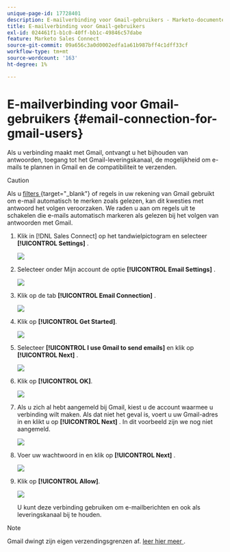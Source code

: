 ```yaml
---
unique-page-id: 17728401
description: E-mailverbinding voor Gmail-gebruikers - Marketo-documenten - Productdocumentatie
title: E-mailverbinding voor Gmail-gebruikers
exl-id: 024461f1-b1c0-40ff-bb1c-49846c57dabe
feature: Marketo Sales Connect
source-git-commit: 09a656c3a0d0002edfa1a61b987bff4c1dff33cf
workflow-type: tm+mt
source-wordcount: '163'
ht-degree: 1%

---
```


# E-mailverbinding voor Gmail-gebruikers {#email-connection-for-gmail-users}

Als u verbinding maakt met Gmail, ontvangt u het bijhouden van antwoorden, toegang tot het Gmail-leveringskanaal, de mogelijkheid om e-mails te plannen in Gmail en de compatibiliteit te verzenden.

>[!CAUTION]
>
>Als u [ filters ](https://support.google.com/mail/answer/6579?hl=en#zippy=%2Ccreate-a-filter%2Cedit-or-delete-filters){target="_blank"} of regels in uw rekening van Gmail gebruikt om e-mail automatisch te merken zoals gelezen, kan dit kwesties met antwoord het volgen veroorzaken. We raden u aan om regels uit te schakelen die e-mails automatisch markeren als gelezen bij het volgen van antwoorden met Gmail.

1. Klik in [!DNL Sales Connect] op het tandwielpictogram en selecteer **[!UICONTROL Settings]** .

   ![](assets/one.png)

1. Selecteer onder Mijn account de optie **[!UICONTROL Email Settings]** .

   ![](assets/two.png)

1. Klik op de tab **[!UICONTROL Email Connection]** .

   ![](assets/three.png)

1. Klik op **[!UICONTROL Get Started]**.

   ![](assets/four.png)

1. Selecteer **[!UICONTROL I use Gmail to send emails]** en klik op **[!UICONTROL Next]** .

   ![](assets/five.png)

1. Klik op **[!UICONTROL OK]**.

   ![](assets/six.png)

1. Als u zich al hebt aangemeld bij Gmail, kiest u de account waarmee u verbinding wilt maken. Als dat niet het geval is, voert u uw Gmail-adres in en klikt u op **[!UICONTROL Next]** . In dit voorbeeld zijn we nog niet aangemeld.

   ![](assets/seven.png)

1. Voer uw wachtwoord in en klik op **[!UICONTROL Next]** .

   ![](assets/eight.png)

1. Klik op **[!UICONTROL Allow]**.

   ![](assets/nine.png)

   U kunt deze verbinding gebruiken om e-mailberichten en ook als leveringskanaal bij te houden.

>[!NOTE]
>
>Gmail dwingt zijn eigen verzendingsgrenzen af. [ leer hier meer ](/help/marketo/product-docs/marketo-sales-connect/email/email-delivery/email-connection-throttling.md#email-provider-limits).

